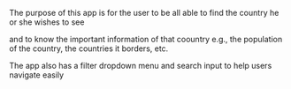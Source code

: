 The purpose of this app is for the user to be all able to find the country he or she wishes to see

and to know the important information of that coountry e.g., the population of the country, the countries it borders, etc.

The app also has a filter dropdown menu  and search input to help users navigate easily